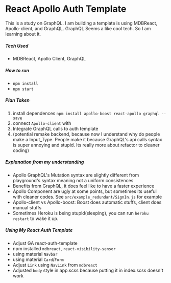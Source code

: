 # React Apollo Auth Template

This is a study on GraphQL. I am building a template is using MDBReact,
Apollo-client, and GraphQL. GraphQL Seems a like cool tech. So I am learning
about it.

##### Tech Used

- MDBReact, Apollo Client, GraphQL

##### How to run

- `npm install`
- `npm start`

##### Plan Taken

1. install dependences `npm install apollo-boost react-apollo graphql --save`
2. connect `Apollo-client` with <App />
3. Integrate GraphQL calls to auth template
4. (potential remake backend, because now I understand why do people make a
   Input_Type. People make it because GraphQL's api calls syntax is super
   annoying and stupid. Its really more about refactor to cleaner coding)

##### Explanation from my understanding

- Apollo GraphQL's Mutation syntax are slightly different from playground's
  syntax meaning not a uniform consistences
- Benefits from GraphQL, it does feel like to have a faster experience
- Apollo Component are ugly at some points, but sometimes its useful with
  cleaner codes. See `src/example_redundant/SignIn.js` for example
- Apollo-client vs Apollo-boost: Boost does automatic stuffs, client does manual
  stuffs
- Sometimes Heroku is being stupid(sleeping), you can run `heroku restart` to wake it up.

##### Using My React Auth Template

- Adjust GA react-auth-template
- npm installed `mdbreact`, `react-visibility-sensor`
- using material `Navbar`
- using material `Card`/`Form`
- Adjust `Link` using `NavLink` from `mdbreact`
- Adjusted `body` style in app.scss because putting it in index.scss doesn't work
